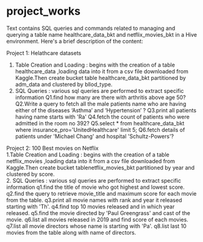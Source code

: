 # project_works
Text contains SQL queries and commands related to managing and querying a table name healthcare_data_bkt and netflix_movies_bkt in a Hive environment. Here's a brief description of the content:

Project 1: Helathcare datasets
1. Table Creation and Loading :  begins with the creation of a table healthcare_data ,loading data into it from a csv file downloaded from Kaggle.Then create bucket table healthcare_data_bkt partitioned by adm_data and clustered by bllod_type.
2. SQL Queries : various sql queries are performed to extract specific information
   Q1.find how many are there with arthritis above age 50?
   Q2.Write a query to fetch all the male patients name who are having either of the diseases  ‘Asthma’ and ‘Hypertension’ ?
   Q3.print all patients having name starts with 'Ra'
   Q4.fetch the count of patients  who were admitted in the room no 392?
   Q5.select * from healthcare_data_bkt where insurance_pro='UnitedHealthcare' limit 5;
   Q6.fetch details of patients under 'Michael Chang' and hospital 'Schultz-Powers'?

Project 2: 100 Best movies on Netflix
<br>
1.Table Creation and Loading :  begins with the creation of a table netflix_movies ,loading data into it from a csv file downloaded from Kaggle.Then create bucket tablenetflix_movies_bkt partitioned by year and clustered by score.
<br>
2. SQL Queries : various sql queries are performed to extract specific information
   q1.find the title of movie who got highest and lowest score.
   q2.find the query to retrieve movie_title and maximum score for each movie from the table.
   q3.print all movie names with rank and year it released starting with 'Th'.
   q4.find top 10 movies released and in which year released.
   q5.find the movie directed by 'Paul Greengrass' and cast of the movie.
   q6.list all movies released in 2019 and find score of each movies.
   q7.list all movie directors whose name is starting with 'Pa'.
   q8.list last 10 movies from the table along with name of directors.
   
    
